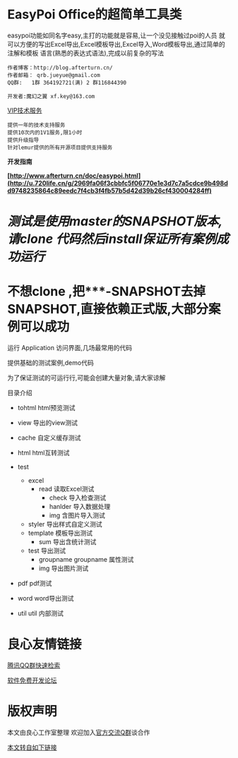 EasyPoi Office的超简单工具类
===========================

 easypoi功能如同名字easy,主打的功能就是容易,让一个没见接触过poi的人员
就可以方便的写出Excel导出,Excel模板导出,Excel导入,Word模板导出,通过简单的注解和模板
语言(熟悉的表达式语法),完成以前复杂的写法

	作者博客：http://blog.afterturn.cn/
	作者邮箱： qrb.jueyue@gmail.com
	QQ群:   1群 364192721(满) 2 群116844390
	
	开发者:魔幻之翼 xf.key@163.com



[VIP技术服务](http://u.720life.cn/g/dccce20da4a36aa2839806294ab1247ca0f7948077567a4e5ac495bc12f8fd69)

    提供一年的技术支持服务
    提供10次内的1V1服务,限1小时
    提供升级指导
    针对lemur提供的所有开源项目提供支持服务

**开发指南**

**[http://www.afterturn.cn/doc/easypoi.html](http://u.720life.cn/g/2969fa06f3cbbfc5f06770e1e3d7c7a5cdce9b498dd9748235864c89eedc7f4cb3f4fb57b5d42d39b26cf430004284ff)**

**_测试是使用master的SNAPSHOT版本,请clone 代码然后install保证所有案例成功运行_**
===========================
不想clone ,把***-SNAPSHOT去掉SNAPSHOT,直接依赖正式版,大部分案例可以成功
===========================

运行 Application 访问界面,几场最常用的代码

提供基础的测试案例,demo代码

为了保证测试的可运行行,可能会创建大量对象,请大家谅解

目录介绍

- tohtml html预览测试
- view 导出的view测试

- cache 自定义缓存测试
- html html互转测试
 - test
    - excel
       - read 读取Excel测试
          - check 导入检查测试
          - hanlder 导入数据处理
          - img 含图片导入测试
    - styler 导出样式自定义测试
    - template 模板导出测试
        - sum 导出含统计测试
    - test 导出测试
        - groupname groupname 属性测试
        - img 导出图片测试
- pdf pdf测试
- word word导出测试
- util util 内部测试


 # 良心友情链接

[腾讯QQ群快速检索](http://u.720life.cn/s/8cf73f7c)

[软件免费开发论坛](http://u.720life.cn/s/bbb01dc0)

# 版权声明 

本文由良心工作室整理 欢迎加入[官方交流Q群](https://u.720life.cn/s/f2316816)谈合作

[本文转自如下链接](http://u.720life.cn/g/2e71d0f0a5c601172267ba20d3a43c6ebea35cce04d7ebcf0e8f80ceed69f7df39d5422ed6dfc055785a1f1493ecd7ee44d818a5c491cb101456bd6f1de3be32)